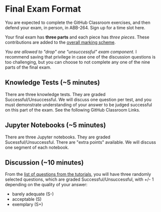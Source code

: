 # Final Exam Format

You are expected to complete the GitHub Classroom exercises, and then defend your exam, in person, in ABB-264. Sign up for a time slot here.

Your final exam has **three parts** and each piece has *three pieces*. These contributions are added to the [overall marking scheme](documents/markingscheme.md). 

*You are allowed to "drop" one "unsuccessful" exam component.* I recommend saving that privilege in case one of the discussion questions is too challenging, but you can choose to not complete any one of the nine parts of the final exam. 

## Knowledge Tests (~5 minutes)
There are three knowledge tests. They are graded Successful/Unsuccessful. We will discuss one question per test, and you must demonstrate understanding of your answer to be judged successful on this part of the exam. See the following GitHub Classroom Links.

## Jupyter Notebooks (~5 minutes)
There are three Jupyter notebooks. They are graded Sucessful/Unsuccessful. There are "extra points" available. We will discuss one segment of each notebook. 

## Discussion (~10 minutes)
From the [list of questions from the tutorials](linkedFiles/Questions.ipynb), you will have three randomly selected questions, which are graded Successful/Unsuccessful, with +/- 1 depending on the quality of your answer:  
- barely adequate (S-)
- acceptable (S)
- exemplary (S+)


